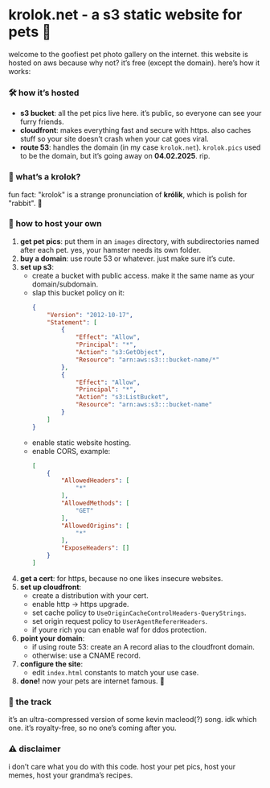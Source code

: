 # krolok.net - a s3 static website for pets 🐾

welcome to the goofiest pet photo gallery on the internet. this website is hosted on aws because why not? it’s free (except the domain). here’s how it works:

### 🛠️ how it’s hosted
- **s3 bucket**: all the pet pics live here. it’s public, so everyone can see your furry friends.
- **cloudfront**: makes everything fast and secure with https. also caches stuff so your site doesn’t crash when your cat goes viral.
- **route 53**: handles the domain (in my case `krolok.net`). `krolok.pics` used to be the domain, but it’s going away on **04.02.2025**. rip.

### 🐰 what’s a krolok?
fun fact: "krolok" is a strange pronunciation of **królik**, which is polish for "rabbit". 🐇

### 🐶 how to host your own
1. **get pet pics**: put them in an `images` directory, with subdirectories named after each pet. yes, your hamster needs its own folder.
2. **buy a domain**: use route 53 or whatever. just make sure it’s cute.
3. **set up s3**:
   - create a bucket with public access. make it the same name as your domain/subdomain.
   - slap this bucket policy on it:
     ```json
     {
         "Version": "2012-10-17",
         "Statement": [
             {
                 "Effect": "Allow",
                 "Principal": "*",
                 "Action": "s3:GetObject",
                 "Resource": "arn:aws:s3:::bucket-name/*"
             },
             {
                 "Effect": "Allow",
                 "Principal": "*",
                 "Action": "s3:ListBucket",
                 "Resource": "arn:aws:s3:::bucket-name"
             }
         ]
     }
     ```
   - enable static website hosting.
   - enable CORS, example:
     ```json
     [
         {
             "AllowedHeaders": [
                 "*"
             ],
             "AllowedMethods": [
                 "GET"
             ],
             "AllowedOrigins": [
                 "*"
             ],
             "ExposeHeaders": []
         }
     ]
     ```
4. **get a cert**: for https, because no one likes insecure websites.
5. **set up cloudfront**:
   - create a distribution with your cert.
   - enable http -> https upgrade.
   - set cache policy to `UseOriginCacheControlHeaders-QueryStrings`.
   - set origin request policy to `UserAgentRefererHeaders`.
   - if youre rich you can enable waf for ddos protection.
6. **point your domain**:
   - if using route 53: create an A record alias to the cloudfront domain.
   - otherwise: use a CNAME record.
7. **configure the site**:
   - edit `index.html` constants to match your use case.
7. **done!** now your pets are internet famous. 🎉

### 🎵 the track
it’s an ultra-compressed version of some kevin macleod(?) song. idk which one. it’s royalty-free, so no one’s coming after you.

### ⚠️ disclaimer
i don’t care what you do with this code. host your pet pics, host your memes, host your grandma’s recipes.
